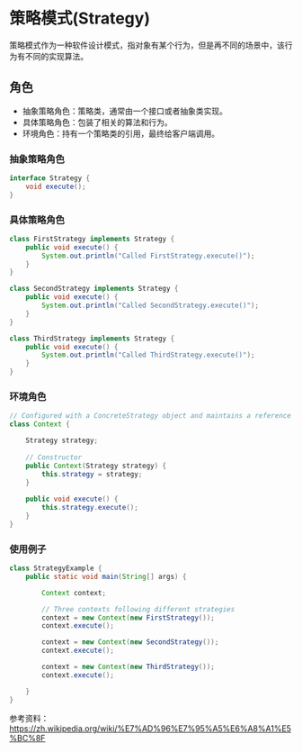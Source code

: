 # 策略模式(Strategy)
策略模式作为一种软件设计模式，指对象有某个行为，但是再不同的场景中，该行为有不同的实现算法。

## 角色
* 抽象策略角色：策略类，通常由一个接口或者抽象类实现。
* 具体策略角色：包装了相关的算法和行为。
* 环境角色：持有一个策略类的引用，最终给客户端调用。

### 抽象策略角色
```java
interface Strategy {
    void execute();
}
```

### 具体策略角色
```java
class FirstStrategy implements Strategy {
    public void execute() {
        System.out.println("Called FirstStrategy.execute()");
    }
}

class SecondStrategy implements Strategy {
    public void execute() {
        System.out.println("Called SecondStrategy.execute()");
    }
}

class ThirdStrategy implements Strategy {
    public void execute() {
        System.out.println("Called ThirdStrategy.execute()");
    }
}
```

### 环境角色
```java
// Configured with a ConcreteStrategy object and maintains a reference to a Strategy object
class Context {

    Strategy strategy;
    
    // Constructor
    public Context(Strategy strategy) {
        this.strategy = strategy;
    }
    
    public void execute() {
        this.strategy.execute();
    }
}
```

### 使用例子
```java
class StrategyExample {
    public static void main(String[] args) {

        Context context;

        // Three contexts following different strategies
        context = new Context(new FirstStrategy());
        context.execute();

        context = new Context(new SecondStrategy());
        context.execute();

        context = new Context(new ThirdStrategy());
        context.execute();

    }
}
```

参考资料：https://zh.wikipedia.org/wiki/%E7%AD%96%E7%95%A5%E6%A8%A1%E5%BC%8F
